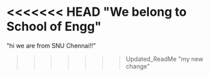 <<<<<<< HEAD
"We belong to School of Engg" 
=======
"hi we are from SNU Chennai!!" 
>>>>>>> Updated_ReadMe
"my new change" 
